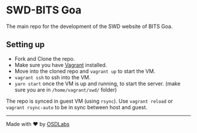 # SWD-BITS Goa

The main repo for the development of the SWD website of BITS Goa.

## Setting up

- Fork and Clone the repo.
- Make sure you have [Vagrant](https://www.vagrantup.com/) installed.
- Move into the cloned repo and `vagrant up` to start the VM.
- `vagrant ssh` to ssh into the VM.
- `yarn start` once the VM is up and running, to start the server. (make sure you are in `/home/vagrant/swd/` folder)

The repo is synced in guest VM (using `rsync`). Use `vagrant reload` or `vagrant rsync-auto` to be in sync between host and guest.

---
Made with ♥ by [OSDLabs](https://github.com/OSDLabs)

